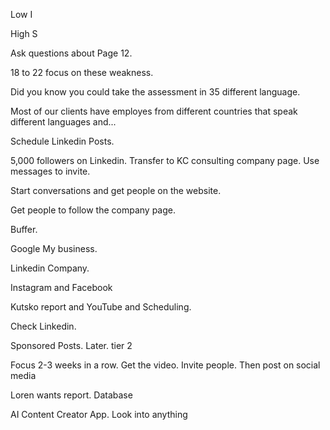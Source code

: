 Low I

High S

Ask questions about Page 12.

18 to 22 focus on these weakness. 


Did you know you could take the assessment in 35 different language.

Most of our clients have employes from different countries that speak different languages and... 

Schedule Linkedin Posts.

5,000 followers on Linkedin. Transfer to KC consulting company page. Use messages to invite. 

Start conversations and get people on the website. 

Get people to follow the company page. 

Buffer. 

Google My business.

Linkedin Company.

Instagram and Facebook

Kutsko report and YouTube and Scheduling. 

Check Linkedin.

Sponsored Posts. Later. tier 2


Focus 2-3 weeks in a row. Get the video. Invite people. Then post on social media 

Loren wants report. Database 

AI Content Creator App. Look into anything
